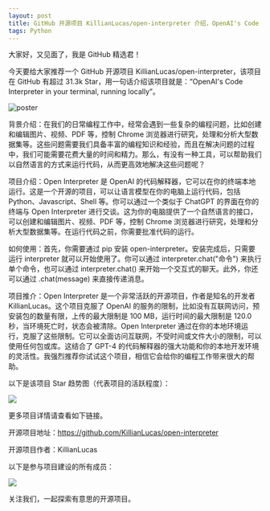 ```yaml
---
layout: post
title: GitHub 开源项目 KillianLucas/open-interpreter 介绍，OpenAI's Code Interpreter in your terminal, running locally
tags: Python
---
```


大家好，又见面了，我是 GitHub 精选君！

今天要给大家推荐一个 GitHub 开源项目 KillianLucas/open-interpreter，该项目在 GitHub 有超过 31.3k Star，用一句话介绍该项目就是：“OpenAI's Code Interpreter in your terminal, running locally”。


![poster](https://github.com/KillianLucas/open-interpreter/assets/63927363/08f0d493-956b-4d49-982e-67d4b20c4b56)







背景介绍：在我们的日常编程工作中，经常会遇到一些复杂的编程问题，比如创建和编辑图片、视频、PDF 等，控制 Chrome 浏览器进行研究，处理和分析大型数据集等。这些问题需要我们具备丰富的编程知识和经验，而且在解决问题的过程中，我们可能需要花费大量的时间和精力。那么，有没有一种工具，可以帮助我们以自然语言的方式来运行代码，从而更高效地解决这些问题呢？

项目介绍：Open Interpreter 是 OpenAI 的代码解释器，它可以在你的终端本地运行。这是一个开源的项目，可以让语言模型在你的电脑上运行代码，包括 Python、Javascript、Shell 等。你可以通过一个类似于 ChatGPT 的界面在你的终端与 Open Interpreter 进行交谈。这为你的电脑提供了一个自然语言的接口，可以创建和编辑图片、视频、PDF 等，控制 Chrome 浏览器进行研究，处理和分析大型数据集等。在运行代码之前，你需要批准代码的运行。

如何使用：首先，你需要通过 pip 安装 open-interpreter。安装完成后，只需要运行 interpreter 就可以开始使用了。你可以通过 interpreter.chat("命令") 来执行单个命令，也可以通过 interpreter.chat() 来开始一个交互式的聊天。此外，你还可以通过 .chat(message) 来直接传递消息。

项目推介：Open Interpreter 是一个非常活跃的开源项目，作者是知名的开发者 KillianLucas。这个项目克服了 OpenAI 的服务的限制，比如没有互联网访问，预安装包的数量有限，上传的最大限制是 100 MB，运行时间的最大限制是 120.0 秒，当环境死亡时，状态会被清除。Open Interpreter 通过在你的本地环境运行，克服了这些限制。它可以全面访问互联网，不受时间或文件大小的限制，可以使用任何包或库。这结合了 GPT-4 的代码解释器的强大功能和你的本地开发环境的灵活性。我强烈推荐你试试这个项目，相信它会给你的编程工作带来很大的帮助。





以下是该项目 Star 趋势图（代表项目的活跃程度）：

![](https://api.star-history.com/svg?repos=KillianLucas/open-interpreter&type=Timeline)

更多项目详情请查看如下链接。

开源项目地址：https://github.com/KillianLucas/open-interpreter 

开源项目作者：KillianLucas

以下是参与项目建设的所有成员：

![](https://contrib.rocks/image?repo=KillianLucas/open-interpreter)

关注我们，一起探索有意思的开源项目。
